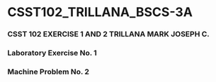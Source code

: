 # CSST102_TRILLANA_BSCS-3A
### CSST 102 EXERCISE 1 AND 2 TRILLANA MARK JOSEPH C.
### Laboratory Exercise No. 1
### Machine Problem No. 2
